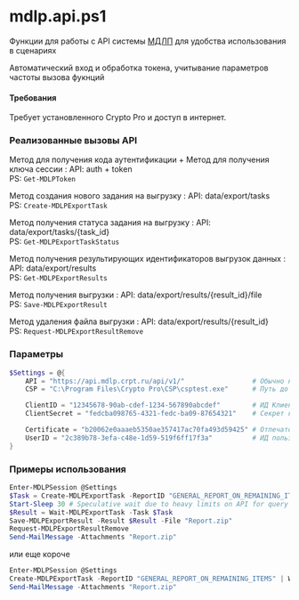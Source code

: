 # mdlp.api.ps1
Функции для работы с API системы [МДЛП](https://честныйзнак.рф/business/projects/medical_devices/) для удобства использования в сценариях 

Автоматический вход и обработка токена, учитывание параметров частоты вызова фукнций

#### Требования
Требует установленного Crypto Pro и доступ в интернет.

### Реализованные вызовы API

Метод для получения кода аутентификации + Метод для получения ключа сессии
: API:  auth + token <br>
  PS:  `Get-MDLPToken`

Метод создания нового задания на выгрузку
: API: data/export/tasks  
  PS:  `Create-MDLPExportTask`

Метод получения статуса задания на выгрузку
: API: data/export/tasks/{task_id}  
  PS: `Get-MDLPExportTaskStatus`
  
Метод получения результирующих идентификаторов выгрузок данных
: API: data/export/results  
  PS: `Get-MDLPExportResults`

Метод получения выгрузки 
: API: data/export/results/{result_id}/file  
  PS:  `Save-MDLPExportResult`

Метод удаления файла выгрузки
: API: data/export/results/{result_id}  
  PS:  `Request-MDLPExportResultRemove`

### Параметры
```PowerShell
$Settings = @{
    API = "https://api.mdlp.crpt.ru/api/v1/"                 # Обычно не меняется          
    CSP = "C:\Program Files\Crypto Pro\CSP\csptest.exe"      # Путь до Crypto Pro

    ClientID = "12345678-90ab-cdef-1234-567890abcdef"        # ИД Клиента из панели управления
    ClientSecret = "fedcba098765-4321-fedc-ba09-87654321"    # Секрет клиента

    Certificate = "b20062e0aaaeb5350ae357417ac70fa493d59425" # Отпечаток сертификата (thumbprint) пользователя
    UserID = "2c389b78-3efa-c48e-1d59-519f6ff17f3a"          # ИД пользователя (можно не указывать)
}
```

### Примеры использования
```PowerShell
Enter-MDLPSession @Settings
$Task = Create-MDLPExportTask -ReportID "GENERAL_REPORT_ON_REMAINING_ITEMS"
Start-Sleep 30 # Speculative wait due to heavy limits on API for query results
$Result = Wait-MDLPExportTask -Task $Task 
Save-MDLPExportResult -Result $Result -File "Report.zip" 
Request-MDLPExportResultRemove
Send-MailMessage -Attachments "Report.zip"
```

или еще короче 
```PowerShell
Enter-MDLPSession @Settings 
Create-MDLPExportTask -ReportID "GENERAL_REPORT_ON_REMAINING_ITEMS" | Wait-MDLPExportTask | Save-MDLPExportResult -File "Report.zip" | Request-MDLPExportResultRemove
Send-MailMessage -Attachments "Report.zip"
```


